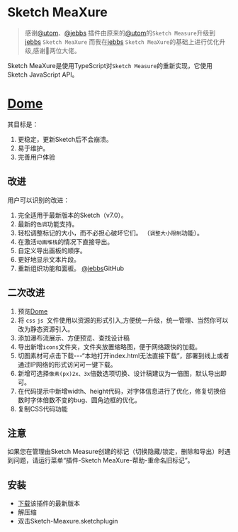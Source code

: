 # Sketch MeaXure

> 感谢[@utom](https://github.com/utom)、[@jebbs](https://github.com/qjebbs)
> 插件由原来的[@utom](https://github.com/utom)的`Sketch Measure`升级到[jebbs](https://github.com/qjebbs) `Sketch MeaXure`
> 而我在[jebbs](https://github.com/qjebbs) `Sketch MeaXure`的基础上进行优化升级,感谢🙏两位大佬。

Sketch MeaXure是使用TypeScript对`Sketch Measure`的重新实现，它使用Sketch JavaScript API。
# [Dome](http://hubzyy.gitee.io/sketch-meaxure/)

其目标是：

1. 更稳定，更新Sketch后不会崩溃。
1. 易于维护。
1. 完善用户体验

## 改进

用户可以识别的改进：
1. 完全适用于最新版本的Sketch（v7.0）。
1. 最新的`色调`功能支持。
1. 轻松调整标记的大小，而不必担心破坏它们。 （`调整大小限制`功能）。
1. 在激活`动画堆栈`的情况下直接导出。
1. 自定义导出画板的顺序。
1. 更好地显示文本片段。
1. 重新组织功能和面板。
[@jebbs](https://github.com/qjebbs/sketch-meaxure)GitHub

## 二次改进
1. 预览[Dome](http://hubzyy.gitee.io/sketch-meaxure/)
1. 将 `css` `js `文件使用以资源的形式引入,方便统一升级，统一管理、当然你可以改为静态资源引入。
1. 添加瀑布流展示、方便预览、查找设计稿
1. 导出新增`icons`文件夹，文件夹放置缩略图，便于网络跟快的加载。
1. 切图素材可点击下载---“本地打开index.html无法直接下载”，部署到线上或者通过IP网络的形式访问可一键下载。
1. 新增可选择`像素(px)2x、3x`倍数选项切换、设计稿建议为一倍图，默认导出即可。
1. 在代码提示中新增width、height代码，对字体信息进行了优化，修复切换倍数时字体倍数不变的bug、圆角边框的优化。
1. 复制CSS代码功能


## 注意

如果您在管理由Sketch Measure创建的标记（切换隐藏/锁定，删除和导出）时遇到问题，请运行菜单“插件-Sketch MeaXure-帮助-重命名旧标记”。

## 安装

- [下载](https://gitee.com/hubzyy/sketch-meaxure/attach_files/646268/download/sketch-meaxure.sketchplugin.zip)该插件的最新版本
- 解压缩
- 双击Sketch-Meaxure.sketchplugin